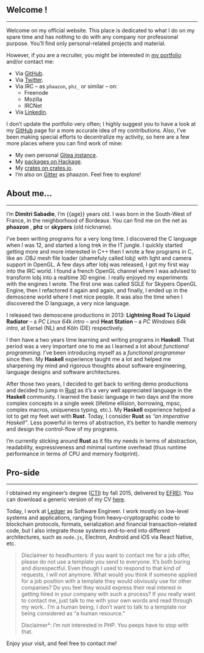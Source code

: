 <section class="container section content">

<h1 class="title">Welcome !</h1>

---

Welcome on my official website. This place is dedicated to what I do on my spare time and has
nothing to do with any company nor professional purpose. You’ll find only personal-related projects
and material.

However, if you are a recruiter, you might be interested in [my portfolio](/portfolio) and/or
contact me:

  - Via [GitHub](https://github.com/phaazon).
  - Via [Twitter](https://twitter.com/phaazon_).
  - Via IRC – as `phaazon`, `phz_` or similar – on:
    - Freenode
    - Mozilla
    - IRCNet
  - Via [Linkedin](https://www.linkedin.com/in/dimitri-sabadie-97a9009b).

I don’t update the portfolio very often; I highly suggest you to have a look at my
[GitHub](https://github.com/phaazon) page for a more accurate idea of my contributions. Also, I’ve
been making special efforts to decentralize my activity, so here are a few more places where you can
find work of mine:

  - My own personal [Gitea instance](https://git.phaazon.net).
  - My [packages on Hackage](https://hackage.haskell.org/user/DimitriSabadie).
  - My [crates on crates.io](https://crates.io/users/phaazon).
  - I’m also on [Gitter](https://gitter.im) as phaazon. Feel free to explore!

<h1 class="title">About me…</h1>

---

I’m **Dimitri Sabadie**, I’m {{age}} years old. I was born in the South-West of France, in the
neighborhood of Bordeaux. You can find me on the net as **phaazon** , **phz** or **skypers**
(old nickname).

I’ve been writing programs for a very long time. I discovered the C language when I was 12, and
started a long trek in the IT jungle. I quickly started getting more and more interested in C++ then
I wrote a few programs in C, like an .OBJ mesh file loader (shamefuly called lobj) with light and
camera support in OpenGL. A few days after lobj was released, I got my first way into the IRC world.
I found a french OpenGL channel where I was advised to transform lobj into a realtime 3D engine. I
really enjoyed my experiments with the engines I wrote. The first one was called SGLE for Skypers
OpenGL Engine, then I refactored it again and again, and finally, I ended up in the
demoscene world where I met nice people. It was also the time when I discovered the D language, a
very nice language.

I released two demoscene productions in 2013: **Lightning Road To Liquid Radiator** – a *PC Linux
64k intro* – and **Heat Station** – a *PC Windows 64k intro*, at Eersel (NL)  and Köln (DE)
respectively.

I then have a two years time learning and writing programs in **Haskell**. That period was a very
important one to me as I learned a lot about *functional programming*. I’ve been introducing myself
as a *functional programmer* since then. My **Haskell** experience taught me a lot and helped me
sharpening my mind and rigorous thoughts about software engineering, language designs and software
architectures.

After those two years, I decided to get back to writing demo productions and decided to jump in
[Rust](https://www.rust-lang.org) as it’s a very well appreciated language in the **Haskell**
community. I learned the basic language in two days and the more complex concepts in a single week
(lifetime ellision, borrowing, mpsc, complex macros, uniqueness typing, etc.). My **Haskell**
experience helped a lot to get my feet wet with **Rust**. Today, I consider **Rust** as *“an
imperative Haskell”*. Less powerful in terms of abstraction, it’s better to handle memory and design
the control-flow of my programs.

I’m currently sticking around **Rust** as it fits my needs in terms of abstraction, readability,
expressiveness and minimal runtime overhead (thus runtime performance in terms of CPU and memory
footprint).

<h1 class="title">Pro-side</h1>

---

I obtained my engineer’s degree ([CTI](https://en.wikipedia.org/wiki/Commission_des_Titres_d%27Ing%C3%A9nieur))
by fall 2015, delivered by [EFREI](https://en.wikipedia.org/wiki/EFREI). You can download a generic
version of my CV [here](http://phaazon.net/pub/CV.pdf).

Today, I work at [Ledger](https://www.ledger.com) as Software Engineer. I work mostly on low-level
systems and applications, ranging from heavy-cryptographic code to blockchain protocols, formats,
serialization and financial transaction-related code, but I also integrate those systems end-to-end
into different architectures, such as `node.js`, Electron, Android and iOS via React Native, etc.

> Disclaimer to headhunters: if you want to contact me for a job offer, please do not use a template
> you send to everyone. It’s both boring and disrespectful. Even though I used to respond to that
> kind of requests, I will not anymore. What would you think if someone applied for a job position
> with a template they would obviously use for other companies? Do you feel they would express their
> real interest in getting hired in your company with such a process? If you really want to contact
> me, just talk to me with your own words and read through my work.. I’m a human being, I don’t want
> to talk to a template nor being considered as “a human resource.”
>
> Disclaimer²: I’m not interested in PHP. You peeps have to stop with that.

Enjoy your visit, and feel free to contact me!

</section>
